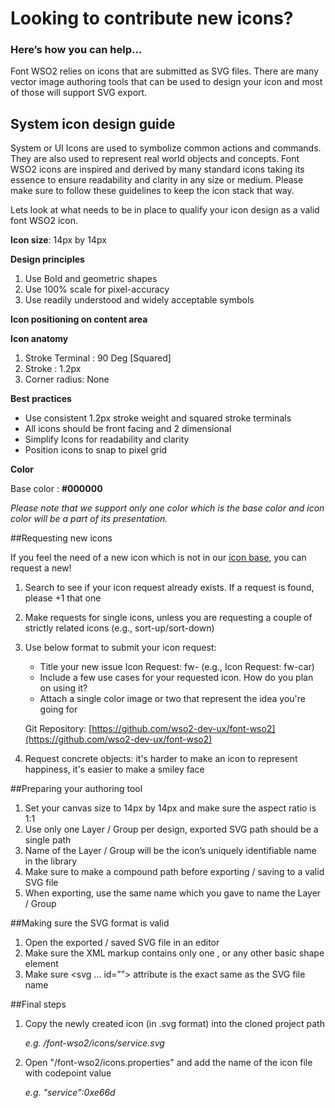 # Looking to contribute new icons?

### Here’s how you can help…

Font WSO2 relies on icons that are submitted as SVG files. There are many vector image authoring tools that can be used to design your icon and most of those will support SVG export.

## System icon design guide

System or UI Icons are used to symbolize common actions and commands. They are also used to represent real world objects and concepts. Font WSO2 icons are inspired and derived by many standard icons taking its essence to ensure readability and clarity in any size or medium. Please make sure to follow these guidelines to keep the icon stack that way.


Lets look at what needs to be in place to qualify your icon design as a valid font WSO2 icon.

**Icon size**: 
14px by 14px


**Design principles**

1. Use Bold and geometric shapes
2. Use 100% scale for pixel-accuracy
3. Use readily understood and widely acceptable symbols


**Icon positioning on content area**


**Icon anatomy**

1. Stroke Terminal : 90 Deg [Squared]
2. Stroke : 1.2px
3. Corner radius: None


**Best practices**

+ Use consistent 1.2px stroke weight and squared stroke terminals
+ All icons should be front facing and 2 dimensional
+ Simplify Icons for readability and clarity
+ Position icons to snap to pixel grid


**Color**

Base color : **#000000**

_Please note that we support only one color which is the base color and icon color will be a part of its presentation._

##Requesting new icons

If you feel the need of a new icon which is not in our [icon base](http://wso2-dev-ux.github.io/font-wso2/icons.html), you can request a new!

1. Search to see if your icon request already exists. If a request is found, please +1 that one
2. Make requests for single icons, unless you are requesting a couple of strictly related icons (e.g., sort-up/sort-down)
3. Use below format to submit your icon request:

    + Title your new issue  Icon Request: fw- (e.g., Icon Request: fw-car)
    + Include a few use cases for your requested icon. How do you plan on using it?
    + Attach a single color image or two that represent the idea you're going for
    
    Git Repository: [https://github.com/wso2-dev-ux/font-wso2](https://github.com/wso2-dev-ux/font-wso2)
4. Request concrete objects: it's harder to make an icon to represent happiness, it's easier to make a smiley face


##Preparing your authoring tool

1. Set your canvas size to 14px by 14px and make sure the aspect ratio is 1:1
2. Use only one Layer / Group per design, exported SVG path should be a single path
3. Name of the Layer / Group will be the icon’s uniquely identifiable name in the library
4. Make sure to make a compound path before exporting / saving to a valid SVG file
5. When exporting, use the same name which you gave to name the Layer / Group

##Making sure the SVG format is valid

1. Open the exported / saved SVG file in an editor
2. Make sure the XML markup contains only one <path>, <polygon> or any other basic shape element
3. Make sure <svg … id=””> attribute is the exact same as the SVG file name

##Final steps

1. Copy the newly created icon (in .svg format) into the cloned project path

    _e.g. /font-wso2/icons/service.svg_

2. Open "/font-wso2/icons.properties" and add the name of the icon file with codepoint value

    _e.g. "service":0xe66d_
    
